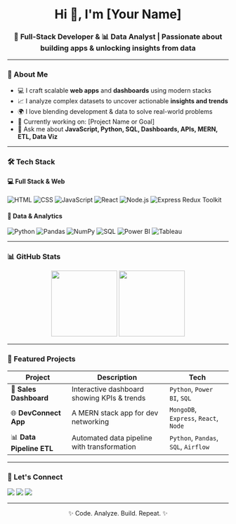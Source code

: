<h1 align="center">Hi 👋, I'm [Your Name]</h1>
<h3 align="center">🚀 Full-Stack Developer & 📊 Data Analyst | Passionate about building apps & unlocking insights from data</h3>

---

### 🧠 About Me

- 💻 I craft scalable **web apps** and **dashboards** using modern stacks  
- 📈 I analyze complex datasets to uncover actionable **insights and trends**
- 🌍 I love blending development & data to solve real-world problems  
- 🎯 Currently working on: [Project Name or Goal]  
- 💬 Ask me about **JavaScript, Python, SQL, Dashboards, APIs, MERN, ETL, Data Viz**

---

### 🛠️ Tech Stack

#### 💻 Full Stack & Web
![HTML](https://img.shields.io/badge/-HTML5-E34F26?style=flat&logo=html5&logoColor=white)
![CSS](https://img.shields.io/badge/-CSS3-1572B6?style=flat&logo=css3)
![JavaScript](https://img.shields.io/badge/-JavaScript-F7DF1E?style=flat&logo=javascript&logoColor=black)
![React](https://img.shields.io/badge/-React-20232A?style=flat&logo=react)
![Node.js](https://img.shields.io/badge/-Node.js-339933?style=flat&logo=nodedotjs)
![Express](https://img.shields.io/badge/-Express-000000?style=flat&logo=express)
Redux Toolkit

#### 🧪 Data & Analytics
![Python](https://img.shields.io/badge/-Python-3776AB?style=flat&logo=python)
![Pandas](https://img.shields.io/badge/-Pandas-150458?style=flat&logo=pandas)
![NumPy](https://img.shields.io/badge/-NumPy-013243?style=flat&logo=numpy)
![SQL](https://img.shields.io/badge/-SQL-4479A1?style=flat&logo=mysql)
![Power BI](https://img.shields.io/badge/-PowerBI-F2C811?style=flat&logo=powerbi)
![Tableau](https://img.shields.io/badge/-Tableau-E97627?style=flat&logo=tableau)

---

### 📊 GitHub Stats

<p align="center">
  <img src="https://github-readme-stats.vercel.app/api?username=yourusername&show_icons=true&theme=radical" height="150"/>
  <img src="https://github-readme-stats.vercel.app/api/top-langs/?username=yourusername&layout=compact&theme=radical" height="150"/>
</p>

---

### 🌱 Featured Projects

| Project | Description | Tech |
|--------|-------------|------|
| 🧾 **Sales Dashboard** | Interactive dashboard showing KPIs & trends | `Python`, `Power BI`, `SQL` |
| 🌐 **DevConnect App** | A MERN stack app for dev networking | `MongoDB`, `Express`, `React`, `Node` |
| 📊 **Data Pipeline ETL** | Automated data pipeline with transformation | `Python`, `Pandas`, `SQL`, `Airflow` |

---

### 🤝 Let's Connect

<p align="left">
  <a href="https://linkedin.com/in/yourprofile" target="_blank"><img src="https://img.shields.io/badge/-LinkedIn-blue?style=flat&logo=linkedin" /></a>
  <a href="mailto:your.email@example.com"><img src="https://img.shields.io/badge/-Gmail-D14836?style=flat&logo=gmail&logoColor=white" /></a>
  <a href="https://yourportfolio.com" target="_blank"><img src="https://img.shields.io/badge/-Portfolio-24292e?style=flat&logo=github" /></a>
</p>

---

<p align="center">✨ Code. Analyze. Build. Repeat. ✨</p>
